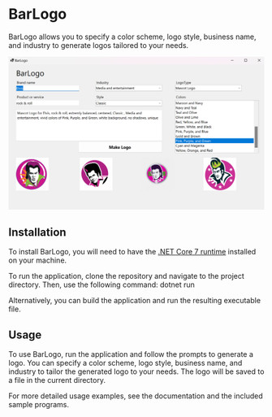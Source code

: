# BarLogo
 
BarLogo allows you to specify a color scheme, logo style, business name, and industry to generate logos tailored to your needs.

![BarLogo logo](images/03.png)

## Installation

To install BarLogo, you will need to have the [.NET Core 7 runtime](https://dotnet.microsoft.com/download/dotnet/7.0) installed on your machine.

To run the application, clone the repository and navigate to the project directory. Then, use the following command: dotnet run
 
Alternatively, you can build the application and run the resulting executable file.
 

## Usage

To use BarLogo, run the application and follow the prompts to generate a logo. You can specify a color scheme, logo style, business name, and industry to tailor the generated logo to your needs. The logo will be saved to a file in the current directory.

For more detailed usage examples, see the documentation and the included sample programs.



